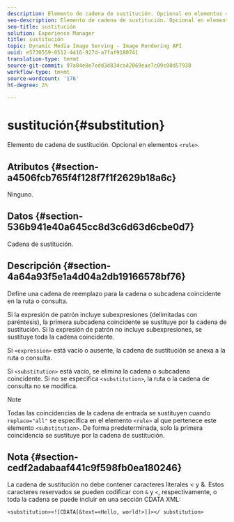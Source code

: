 ```yaml
---
description: Elemento de cadena de sustitución. Opcional en elementos <rule>.
seo-description: Elemento de cadena de sustitución. Opcional en elementos <rule>.
seo-title: sustitución
solution: Experience Manager
title: sustitución
topic: Dynamic Media Image Serving - Image Rendering API
uuid: e5730559-0512-4416-927d-a7faf9180741
translation-type: tm+mt
source-git-commit: 97a84e8e7edd3d834ca42069eae7c09c00d57938
workflow-type: tm+mt
source-wordcount: '176'
ht-degree: 2%

---
```



# sustitución{#substitution}

Elemento de cadena de sustitución. Opcional en elementos `<rule>`.

## Atributos {#section-a4506fcb765f4f128f7f1f2629b18a6c}

Ninguno.

## Datos {#section-536b941e40a645cc8d3c6d63d6cbe0d7}

Cadena de sustitución.

## Descripción {#section-4a64a93f5e1a4d04a2db19166578bf76}

Define una cadena de reemplazo para la cadena o subcadena coincidente en la ruta o consulta.

Si la expresión de patrón incluye subexpresiones (delimitadas con paréntesis), la primera subcadena coincidente se sustituye por la cadena de sustitución. Si la expresión de patrón no incluye subexpresiones, se sustituye toda la cadena coincidente.

Si `<expression>` está vacío o ausente, la cadena de sustitución se anexa a la ruta o consulta.

Si `<substitution>` está vacío, se elimina la cadena o subcadena coincidente. Si no se especifica `<substitution>`, la ruta o la cadena de consulta no se modifica.

>[!NOTE]
>
>Todas las coincidencias de la cadena de entrada se sustituyen cuando `replace="all"` se especifica en el elemento `<rule>` al que pertenece este elemento `<substitution>`. De forma predeterminada, solo la primera coincidencia se sustituye por la cadena de sustitución.

## Nota {#section-cedf2adabaaf441c9f598fb0ea180246}

La cadena de sustitución no debe contener caracteres literales &lt; y &amp;. Estos caracteres reservados se pueden codificar con `&` y `<`, respectivamente, o toda la cadena se puede incluir en una sección CDATA XML:

`<substitution><![CDATA[&text=<Hello, world!>]]></ substitution>`
